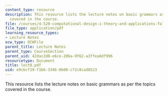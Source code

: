 ```yaml
---
content_type: resource
description: This resource lists the lecture notes on basic grammars as per the topics
  covered in the course.
file: /courses/4-520-computational-design-i-theory-and-applications-fall-2005/e9cbcf19f1b633460b08c72c8cad8523_lect8.pdf
file_type: application/pdf
learning_resource_types:
- Lecture Notes
ocw_type: OCWFile
parent_title: Lecture Notes
parent_type: CourseSection
parent_uid: 42dac2d8-e6ce-206a-9f62-a3ffea6df996
resourcetype: Document
title: lect8.pdf
uid: e9cbcf19-f1b6-3346-0b08-c72c8cad8523
---
```

This resource lists the lecture notes on basic grammars as per the topics covered in the course.

